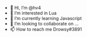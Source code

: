 - 👋 Hi, I’m @hv4
- 👀 I’m interested in Lua
- 🌱 I’m currently learning Javascript
- 💞️ I’m looking to collaborate on ...
- 📫 How to reach me Drowsy#3891

<!---
hv4/hv4 is a ✨ special ✨ repository because its `README.md` (this file) appears on your GitHub profile.
You can click the Preview link to take a look at your changes.
--->
